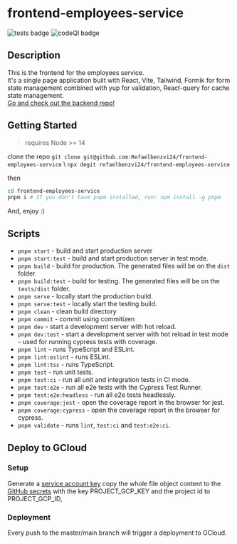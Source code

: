 # frontend-employees-service

![tests badge](https://github.com/refaelbenzvi24/frontend-employees-serveice/actions/workflows/test.yml/badge.svg)
![codeQl badge](https://github.com/refaelbenzvi24/frontend-employees-serveice/actions/workflows/codeql-analysis.yml/badge.svg)

## Description

This is the frontend for the employees service. <br/>
It's a single page application built with React, Vite, Tailwind, Formik for form <br/>
state management combined with yup for validation, React-query for cache <br/>
state management. <br/>
[Go and check out the backend repo!](https://github.com/Refaelbenzvi24/backend-employees-service)

## Getting Started

> requires Node >= 14

clone the repo `git clone git@github.com:Refaelbenzvi24/frontend-employees-service`
\ `npx degit refaelbenzvi24/frontend-employees-service`

then

```bash
cd frontend-employees-service
pnpm i # If you don't have pnpm installed, run: npm install -g pnpm
```

And, enjoy :)

## Scripts

- `pnpm start` - build and start production server
- `pnpm start:test` - build and start production server in test mode.
- `pnpm build` - build for production. The generated files will be on the `dist` folder.
- `pnpm build:test` - build for testing. The generated files will be on the `tests/dist` folder.
- `pnpm serve` - locally start the production build.
- `pnpm serve:test` - locally start the testing build.
- `pnpm clean` - clean build directory
- `pnpm commit` - commit using commitizen
- `pnpm dev` - start a development server with hot reload.
- `pnpm dev:test` - start a development server with hot reload in test mode - used for running cypress tests with
  coverage.
- `pnpm lint` - runs TypeScript and ESLint.
- `pnpm lint:eslint` - runs ESLint.
- `pnpm lint:tsc` - runs TypeScript.
- `pnpm test` - run unit tests.
- `pnpm test:ci` - run all unit and integration tests in CI mode.
- `pnpm test:e2e` - run all e2e tests with the Cypress Test Runner.
- `pnpm test:e2e:headless` - run all e2e tests headlessly.
- `pnpm coverage:jest` - open the coverage report in the browser for jest.
- `pnpm coverage:cypress` - open the coverage report in the browser for cypress.
- `pnpm validate` - runs `lint`, `test:ci` and `test:e2e:ci`.

## Deploy to GCloud

### Setup

Generate a [service account key](https://cloud.google.com/iam/docs/creating-managing-service-account-keys) copy the
whole file object content to the [GitHub secrets](https://docs.github.com/en/actions/security-guides/encrypted-secrets)
with the key PROJECT_GCP_KEY and the project id to PROJECT_GCP_ID,

### Deployment

Every push to the master/main branch will trigger a deployment to GCloud.
